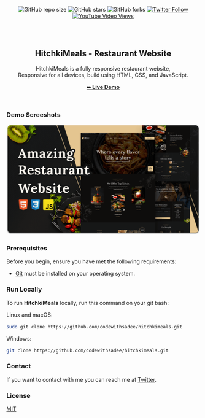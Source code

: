 <div align="center">
  
  ![GitHub repo size](https://img.shields.io/github/repo-size/codewithsadee/hitchkimeals)
  ![GitHub stars](https://img.shields.io/github/stars/codewithsadee/hitchkimeals?style=social)
  ![GitHub forks](https://img.shields.io/github/forks/codewithsadee/hitchkimeals?style=social)
[![Twitter Follow](https://img.shields.io/twitter/follow/codewithsadee_?style=social)](https://twitter.com/intent/follow?screen_name=codewithsadee_)
  [![YouTube Video Views](https://img.shields.io/youtube/views/CjVGp5kGHxA?style=social)](https://youtu.be/CjVGp5kGHxA)

  <br />
  <br />

  <h2 align="center">HitchkiMeals - Restaurant Website</h2>

  HitchkiMeals is a fully responsive restaurant website, <br />Responsive for all devices, build using HTML, CSS, and JavaScript.

  <a href="https://codewithsadee.github.io/hitchkimeals/"><strong>➥ Live Demo</strong></a>

</div>

<br />

### Demo Screeshots

![HitchkiMeals Desktop Demo](./readme-images/desktop.png "Desktop Demo")

### Prerequisites

Before you begin, ensure you have met the following requirements:

* [Git](https://git-scm.com/downloads "Download Git") must be installed on your operating system.

### Run Locally

To run **HitchkiMeals** locally, run this command on your git bash:

Linux and macOS:

```bash
sudo git clone https://github.com/codewithsadee/hitchkimeals.git
```

Windows:

```bash
git clone https://github.com/codewithsadee/hitchkimeals.git
```

### Contact

If you want to contact with me you can reach me at [Twitter](https://www.twitter.com/codewithsadee).

### License

[MIT](https://choosealicense.com/licenses/mit/)
